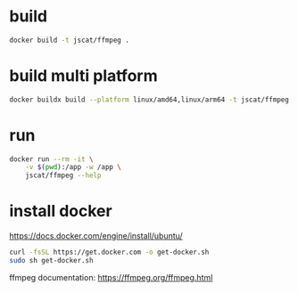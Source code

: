 # build
```bash
docker build -t jscat/ffmpeg .
```

# build multi platform
```bash
docker buildx build --platform linux/amd64,linux/arm64 -t jscat/ffmpeg:latest --push .
```

# run
```bash
docker run --rm -it \
    -v $(pwd):/app -w /app \
    jscat/ffmpeg --help
```

# install docker
https://docs.docker.com/engine/install/ubuntu/
```bash
curl -fsSL https://get.docker.com -o get-docker.sh
sudo sh get-docker.sh
```

ffmpeg documentation: https://ffmpeg.org/ffmpeg.html